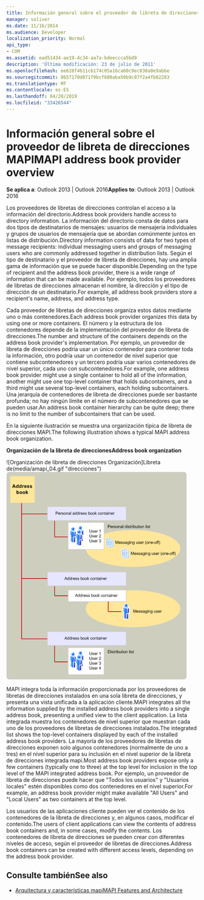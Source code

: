 ```yaml
---
title: Información general sobre el proveedor de libreta de direcciones MAPI
manager: soliver
ms.date: 11/16/2014
ms.audience: Developer
localization_priority: Normal
api_type:
- COM
ms.assetid: ead51434-ae19-4c34-aa7a-bdeeccca5bd9
description: 'Última modificación: 23 de julio de 2011'
ms.openlocfilehash: ee628f4b11cb174c05a16ca60c9ec830a0e9abbe
ms.sourcegitcommit: 8657170d071f9bcf680aba50b9c07f2a4fb82283
ms.translationtype: MT
ms.contentlocale: es-ES
ms.lasthandoff: 04/28/2019
ms.locfileid: "33426544"
---
```

# <a name="mapi-address-book-provider-overview"></a><span data-ttu-id="2db19-103">Información general sobre el proveedor de libreta de direcciones MAPI</span><span class="sxs-lookup"><span data-stu-id="2db19-103">MAPI address book provider overview</span></span>
  
<span data-ttu-id="2db19-104">**Se aplica a**: Outlook 2013 | Outlook 2016</span><span class="sxs-lookup"><span data-stu-id="2db19-104">**Applies to**: Outlook 2013 | Outlook 2016</span></span> 
  
<span data-ttu-id="2db19-105">Los proveedores de libretas de direcciones controlan el acceso a la información del directorio.</span><span class="sxs-lookup"><span data-stu-id="2db19-105">Address book providers handle access to directory information.</span></span> <span data-ttu-id="2db19-106">La información del directorio consta de datos para dos tipos de destinatarios de mensajes: usuarios de mensajería individuales y grupos de usuarios de mensajería que se abordan comúnmente juntos en listas de distribución.</span><span class="sxs-lookup"><span data-stu-id="2db19-106">Directory information consists of data for two types of message recipients: individual messaging users and groups of messaging users who are commonly addressed together in distribution lists.</span></span> <span data-ttu-id="2db19-107">Según el tipo de destinatario y el proveedor de libreta de direcciones, hay una amplia gama de información que se puede hacer disponible.</span><span class="sxs-lookup"><span data-stu-id="2db19-107">Depending on the type of recipient and the address book provider, there is a wide range of information that can be made available.</span></span> <span data-ttu-id="2db19-108">Por ejemplo, todos los proveedores de libretas de direcciones almacenan el nombre, la dirección y el tipo de dirección de un destinatario.</span><span class="sxs-lookup"><span data-stu-id="2db19-108">For example, all address book providers store a recipient's name, address, and address type.</span></span>
  
<span data-ttu-id="2db19-109">Cada proveedor de libretas de direcciones organiza estos datos mediante uno o más contenedores.</span><span class="sxs-lookup"><span data-stu-id="2db19-109">Each address book provider organizes this data by using one or more containers.</span></span> <span data-ttu-id="2db19-110">El número y la estructura de los contenedores depende de la implementación del proveedor de libreta de direcciones.</span><span class="sxs-lookup"><span data-stu-id="2db19-110">The number and structure of the containers depends on the address book provider's implementation.</span></span> <span data-ttu-id="2db19-111">Por ejemplo, un proveedor de libreta de direcciones podría usar un único contenedor para contener toda la información, otro podría usar un contenedor de nivel superior que contiene subcontenedores y un tercero podría usar varios contenedores de nivel superior, cada uno con subcontenedores.</span><span class="sxs-lookup"><span data-stu-id="2db19-111">For example, one address book provider might use a single container to hold all of the information, another might use one top-level container that holds subcontainers, and a third might use several top-level containers, each holding subcontainers.</span></span> <span data-ttu-id="2db19-112">Una jerarquía de contenedores de libreta de direcciones puede ser bastante profunda; no hay ningún límite en el número de subcontenedores que se pueden usar.</span><span class="sxs-lookup"><span data-stu-id="2db19-112">An address book container hierarchy can be quite deep; there is no limit to the number of subcontainers that can be used.</span></span>
  
<span data-ttu-id="2db19-113">En la siguiente ilustración se muestra una organización típica de libreta de direcciones MAPI.</span><span class="sxs-lookup"><span data-stu-id="2db19-113">The following illustration shows a typical MAPI address book organization.</span></span>
  
<span data-ttu-id="2db19-114">**Organización de la libreta de direcciones**</span><span class="sxs-lookup"><span data-stu-id="2db19-114">**Address book organization**</span></span>
  
<span data-ttu-id="2db19-115">![Organización de libreta de direcciones Organización]Libreta de(media/amapi_04.gif "direcciones")</span><span class="sxs-lookup"><span data-stu-id="2db19-115">![Address book organization](media/amapi_04.gif "Address book organization")</span></span>
  
<span data-ttu-id="2db19-116">MAPI integra toda la información proporcionada por los proveedores de libretas de direcciones instalados en una sola libreta de direcciones, y presenta una vista unificada a la aplicación cliente.</span><span class="sxs-lookup"><span data-stu-id="2db19-116">MAPI integrates all the information supplied by the installed address book providers into a single address book, presenting a unified view to the client application.</span></span> <span data-ttu-id="2db19-117">La lista integrada muestra los contenedores de nivel superior que muestran cada uno de los proveedores de libretas de direcciones instalados.</span><span class="sxs-lookup"><span data-stu-id="2db19-117">The integrated list shows the top-level containers displayed by each of the installed address book providers.</span></span> <span data-ttu-id="2db19-118">La mayoría de los proveedores de libretas de direcciones exponen solo algunos contenedores (normalmente de uno a tres) en el nivel superior para su inclusión en el nivel superior de la libreta de direcciones integrada mapi.</span><span class="sxs-lookup"><span data-stu-id="2db19-118">Most address book providers expose only a few containers (typically one to three) at the top level for inclusion in the top level of the MAPI integrated address book.</span></span> <span data-ttu-id="2db19-119">Por ejemplo, un proveedor de libreta de direcciones puede hacer que "Todos los usuarios" y "Usuarios locales" estén disponibles como dos contenedores en el nivel superior.</span><span class="sxs-lookup"><span data-stu-id="2db19-119">For example, an address book provider might make available "All Users" and "Local Users" as two containers at the top level.</span></span>
  
<span data-ttu-id="2db19-120">Los usuarios de las aplicaciones cliente pueden ver el contenido de los contenedores de la libreta de direcciones y, en algunos casos, modificar el contenido.</span><span class="sxs-lookup"><span data-stu-id="2db19-120">The users of client applications can view the contents of address book containers and, in some cases, modify the contents.</span></span> <span data-ttu-id="2db19-121">Los contenedores de libreta de direcciones se pueden crear con diferentes niveles de acceso, según el proveedor de libretas de direcciones.</span><span class="sxs-lookup"><span data-stu-id="2db19-121">Address book containers can be created with different access levels, depending on the address book provider.</span></span> 
  
## <a name="see-also"></a><span data-ttu-id="2db19-122">Consulte también</span><span class="sxs-lookup"><span data-stu-id="2db19-122">See also</span></span>

- [<span data-ttu-id="2db19-123">Arquitectura y características mapi</span><span class="sxs-lookup"><span data-stu-id="2db19-123">MAPI Features and Architecture</span></span>](mapi-features-and-architecture.md)

